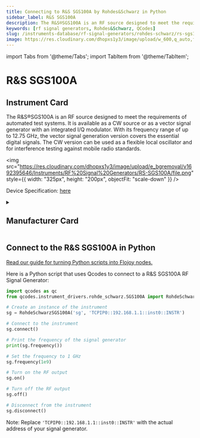 ```yaml
---
title: Connecting to R&S SGS100A by Rohdes&Schwarz in Python
sidebar_label: R&S SGS100A
description: The R&S®SGS100A is an RF source designed to meet the requirements of automated test systems. It is available as a CW source or as a vector signal generator with an integrated I/Q modulator. With its frequency range of up to 12.75 GHz, the vector signal generation version covers the essential digital signals. The CW version can be used as a flexible local oscillator and for interference testing against mobile radio standards.
keywords: [rf signal generators, Rohdes&Schwarz, QCodes]
slug: /instruments-database/rf-signal-generators/rohdes-schwarz/rs-sgs100a
image: https://res.cloudinary.com/dhopxs1y3/image/upload/w_600,q_auto,f_auto/e_bgremoval/v1692395646/Instruments/RF%20Signal%20Generators/RS-SGS100A/file.jpg
---
```


import Tabs from '@theme/Tabs';
import TabItem from '@theme/TabItem';

# R&S SGS100A

## Instrument Card

<div className="flex">

<div>

The R&S®SGS100A is an RF source designed to meet the requirements of automated test systems. It is available as a CW source or as a vector signal generator with an integrated I/Q modulator. With its frequency range of up to 12.75 GHz, the vector signal generation version covers the essential digital signals. The CW version can be used as a flexible local oscillator and for interference testing against mobile radio standards.

</div>

<img src="https://res.cloudinary.com/dhopxs1y3/image/upload/e_bgremoval/v1692395646/Instruments/RF%20Signal%20Generators/RS-SGS100A/file.png" style={{ width: "325px", height: "200px", objectFit: "scale-down" }} />

</div>

<div className="flex text-center">

<p>Device Specification: <a target="\_blank" href="hhttps://www.axiomtest.com/documents/models/RS%20SGS100A%20Datasheet.pdf">here</a></p>

</div>

<details style={{ marginTop: "15px"}}>
<summary><h2>Manufacturer Card</h2></summary>

<img src="https://res.cloudinary.com/dhopxs1y3/image/upload/v1692806194/Instruments/Vendor%20Logos/RohdeSchwarz.png" style={{ width: "100%", height: "170px",objectFit: "scale-down" }} />

Rohde & Schwarz GmbH & Co KG is an international electronics group specializing in the fields of electronic test equipment, broadcast & media, cybersecurity, radiomonitoring and radiolocation, and radiocommunication.

<ul>
  <li>Headquarters: Munich, Germany</li>
  <li>Yearly Revenue (millions, USD): 2500.0</li>
  <li>Vendor Website: <a href="https://www.rohde-schwarz.com/ca/home_48230.html">here</a></li>
</ul>
</details>

## Connect to the R&S SGS100A in Python

[Read our guide for turning Python scripts into Flojoy nodes.](https://docs.flojoy.ai/custom-nodes/creating-custom-node/)
<Tabs>
<TabItem value="QCodes" label="QCodes">

Here is a Python script that uses Qcodes to connect to a R&S SGS100A RF Signal Generator:

```python
import qcodes as qc
from qcodes.instrument_drivers.rohde_schwarz.SGS100A import RohdeSchwarzSGS100A

# Create an instance of the instrument
sg = RohdeSchwarzSGS100A('sg', 'TCPIP0::192.168.1.1::inst0::INSTR')

# Connect to the instrument
sg.connect()

# Print the frequency of the signal generator
print(sg.frequency())

# Set the frequency to 1 GHz
sg.frequency(1e9)

# Turn on the RF output
sg.on()

# Turn off the RF output
sg.off()

# Disconnect from the instrument
sg.disconnect()
```

Note: Replace `'TCPIP0::192.168.1.1::inst0::INSTR'` with the actual address of your signal generator.

</TabItem>
</Tabs>